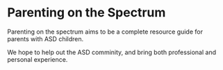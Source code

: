 # Parenting on the Spectrum

Parenting on the spectrum aims to be a complete resource guide for parents with ASD children. 

We hope to help out the ASD comminity, and bring both professional and personal experience.
